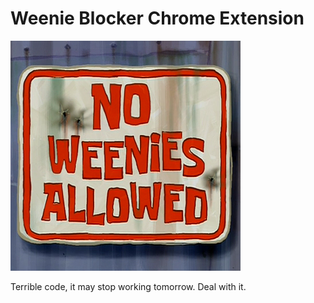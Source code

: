 # Weenie Blocker Chrome Extension

![no weenies allowed](https://github.com/hopskipnfall/weenieblocker/blob/master/image.png "no melees allowed")

Terrible code, it may stop working tomorrow. Deal with it.
